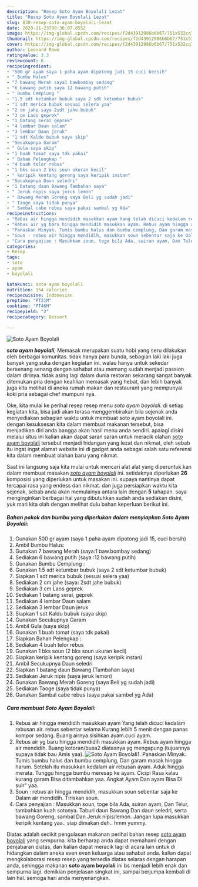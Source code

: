 ```yaml
---
description: "Resep Soto Ayam Boyolali Lezat"
title: "Resep Soto Ayam Boyolali Lezat"
slug: 830-resep-soto-ayam-boyolali-lezat
date: 2020-11-23T08:36:07.855Z
image: https://img-global.cpcdn.com/recipes/f2d43912986b6b67/751x532cq70/soto-ayam-boyolali-foto-resep-utama.jpg
thumbnail: https://img-global.cpcdn.com/recipes/f2d43912986b6b67/751x532cq70/soto-ayam-boyolali-foto-resep-utama.jpg
cover: https://img-global.cpcdn.com/recipes/f2d43912986b6b67/751x532cq70/soto-ayam-boyolali-foto-resep-utama.jpg
author: Leonard Rowe
ratingvalue: 3.3
reviewcount: 6
recipeingredient:
- "500 gr ayam saya 1 paha ayam dipotong jadi 15 cuci bersih"
- " Bumbu Halus"
- "7 bawang Merah saya1 bawbombay sedang"
- "6 bawang putih saya 12 bawang putih"
- " Bumbu Cemplung "
- "1.5 sdt ketumbar bubuk saya 2 sdt ketumbar bubuk"
- "1 sdt merica bubuk sesuai selera yaa"
- "2 cm jahe saya 2sdt jahe bubuk"
- "3 cm Laos geprek"
- "1 batang serai geprek"
- "4 lembar Daun salam"
- "3 lembar Daun jeruk"
- "1 sdt Kaldu bubuk saya skip"
- "Secukupnya Garam"
- " Gula saya skip"
- "1 buah tomat saya tdk pakai"
- " Bahan Pelengkap "
- "4 buah telor rebus"
- "1 bks soun 2 bks soun ukuran kecil"
- " keripik kentang goreng saya keripik instan"
- "Secukupnya Daun seledri"
- "1 batang daun Bawang Tambahan saya"
- " Jeruk nipis saya jeruk lemon"
- " Bawang Merah Goreng saya Beli yg sudah jadi"
- " Taoge saya tidak punya"
- " Sambal cabe rebus saya pakai sambel yg Ada"
recipeinstructions:
- "Rebus air hingga mendidih masukkan ayam Yang telah dicuci kedalam rebusan air. rebus sebentar selama Kurang lebih 5 menit dengan panas kompor sedang. Buang airnya.sisihkan ayam.cuci ayam."
- "Rebus air yg baru hingga mendidih masukkan ayam. Rebus ayam hingga air mendidih. Buang kotoran/busa2 diatasnya yg mengapung (tujuannya supaya tidak bau Amis yaa)."
- "Panaskan Minyak. Tumis bumbu halus dan bumbu cemplung, Dan garam masak hingga harum. Setelah itu masukkan kedalam air rebusan ayam. Aduk hingga merata. Tunggu hingga bumbu meresap ke ayam. Cicipi Rasa kalau kurang garam Bisa ditambahkan yaa. Angkat Ayam Dan ayam Bisa Di suir&#34; yaa."
- "Soun : rebus air hingga mendidih, masukkan soun sebentar saja ke Dalam air mendidih. Tiriskan soun."
- "Cara penyajian : Masukkan soun, toge bila Ada, suiran ayam, Dan Telur, tambahkan kuah sotonya. Taburi daun Bawang Dan daun seledri, serta bawang Goreng, sambal Dan Jeruk nipis/lemon. Jangan lupa masukkan keripik kentang yaa.. siap dimakan deh.. hmm yummy."
categories:
- Resep
tags:
- soto
- ayam
- boyolali

katakunci: soto ayam boyolali 
nutrition: 154 calories
recipecuisine: Indonesian
preptime: "PT21M"
cooktime: "PT46M"
recipeyield: "2"
recipecategory: Dessert

---
```



![Soto Ayam Boyolali](https://img-global.cpcdn.com/recipes/f2d43912986b6b67/751x532cq70/soto-ayam-boyolali-foto-resep-utama.jpg)

<b><i>soto ayam boyolali</i></b>, Memasak merupakan suatu hobi yang seru dilakukan oleh berbagai komunitas. tidak hanya para bunda, sebagian laki laki juga banyak yang suka dengan kegiatan ini. walau hanya untuk sekedar bersenang senang dengan sahabat atau memang sudah menjadi passion dalam dirinya. tidak asing lagi dalam dunia restoran sekarang sangat banyak ditemukan pria dengan keahlian memasak yang hebat, dan lebih banyak juga kita melihat di aneka rumah makan dan restaurant yang mempunyai koki pria sebagai chef mumpuni nya.



Oke, kita mulai ke perihal resep resep menu <i>soto ayam boyolali</i>. di setiap kegiatan kita, bisa jadi akan terasa menggembirakan bila sejenak anda menyediakan sebagian waktu untuk membuat soto ayam boyolali ini. dengan kesuksesan kita dalam membuat makanan tersebut, bisa menjadikan diri anda bangga akan hasil menu anda sendiri. apalagi disini melalui situs ini kalian akan dapat saran saran untuk meracik olahan <u>soto ayam boyolali</u> tersebut menjadi hidangan yang lezat dan nikmat, oleh sebab itu ingat ingat alamat website ini di gadget anda sebagai salah satu referensi kita dalam membuat olahan baru yang nikmat.


Saat ini langsung saja kita mulai untuk mencari alat alat yang diperuntuk kan dalam membuat masakan <u><i>soto ayam boyolali</i></u> ini. setidaknya diperlukan <b>26</b> komposisi yang diperlukan untuk masakan ini. supaya nantinya dapat tercapai rasa yang endess dan nikmat. dan juga persiapkan waktu kita sejenak, sebab anda akan memulainya antara lain dengan <b>5</b> tahapan. saya menginginkan berbagai hal yang dibutuhkan sudah anda sediakan disini, yuk mari kita olah dengan melihat dulu bahan keperluan berikut ini.

<!--inarticleads1-->

##### Bahan pokok dan bumbu yang diperlukan dalam menyiapkan Soto Ayam Boyolali:

1. Gunakan 500 gr ayam (saya 1 paha ayam dipotong jadi 15, cuci bersih)
1. Ambil  Bumbu Halus:
1. Gunakan 7 bawang Merah (saya:1 baw.bombay sedang)
1. Sediakan 6 bawang putih (saya :12 bawang putih)
1. Gunakan  Bumbu Cemplung :
1. Gunakan 1.5 sdt ketumbar bubuk (saya 2 sdt ketumbar bubuk)
1. Siapkan 1 sdt merica bubuk (sesuai selera yaa)
1. Sediakan 2 cm jahe (saya: 2sdt jahe bubuk)
1. Sediakan 3 cm Laos geprek
1. Sediakan 1 batang serai, geprek
1. Sediakan 4 lembar Daun salam
1. Sediakan 3 lembar Daun jeruk
1. Siapkan 1 sdt Kaldu bubuk (saya skip)
1. Gunakan Secukupnya Garam
1. Ambil  Gula (saya skip)
1. Gunakan 1 buah tomat (saya tdk pakai)
1. Siapkan  Bahan Pelengkap :
1. Sediakan 4 buah telor rebus
1. Gunakan 1 bks soun (2 bks soun ukuran kecil)
1. Siapkan  keripik kentang goreng (saya keripik instan)
1. Ambil Secukupnya Daun seledri
1. Siapkan 1 batang daun Bawang (Tambahan saya)
1. Sediakan  Jeruk nipis (saya jeruk lemon)
1. Gunakan  Bawang Merah Goreng (saya Beli yg sudah jadi)
1. Sediakan  Taoge (saya tidak punya)
1. Gunakan  Sambal cabe rebus (saya pakai sambel yg Ada)




<!--inarticleads2-->

##### Cara membuat Soto Ayam Boyolali:

1. Rebus air hingga mendidih masukkan ayam Yang telah dicuci kedalam rebusan air. rebus sebentar selama Kurang lebih 5 menit dengan panas kompor sedang. Buang airnya.sisihkan ayam.cuci ayam.
1. Rebus air yg baru hingga mendidih masukkan ayam. Rebus ayam hingga air mendidih. Buang kotoran/busa2 diatasnya yg mengapung (tujuannya supaya tidak bau Amis yaa).
<img src="//assets-global.cpcdn.com/assets/icons/button_play-2c75c40dde080a61004c1f40b05d8f140eaff45d7e9e6481dc71c63d2e7c4909.png" alt="Soto Ayam Boyolali">1. Panaskan Minyak. Tumis bumbu halus dan bumbu cemplung, Dan garam masak hingga harum. Setelah itu masukkan kedalam air rebusan ayam. Aduk hingga merata. Tunggu hingga bumbu meresap ke ayam. Cicipi Rasa kalau kurang garam Bisa ditambahkan yaa. Angkat Ayam Dan ayam Bisa Di suir&#34; yaa.
1. Soun : rebus air hingga mendidih, masukkan soun sebentar saja ke Dalam air mendidih. Tiriskan soun.
1. Cara penyajian : Masukkan soun, toge bila Ada, suiran ayam, Dan Telur, tambahkan kuah sotonya. Taburi daun Bawang Dan daun seledri, serta bawang Goreng, sambal Dan Jeruk nipis/lemon. Jangan lupa masukkan keripik kentang yaa.. siap dimakan deh.. hmm yummy.




Diatas adalah sedikit pengulasan makanan perihal bahan resep <u>soto ayam boyolali</u> yang sempurna. kita berharap anda dapat memahami dengan penjabaran diatas, dan kalian dapat meracik lagi di acara lain untuk di hidangkan dalam aneka even even keluarga atau sahabat anda. kalian dapat mengkolaborasi resep resep yang tersedia diatas selaras dengan harapan anda, sehingga makanan <b>soto ayam boyolali</b> ini bs menjadi lebih enak dan sempurna lagi. demikian penjelasan singkat ini, sampai berjumpa kembali di lain hal. semoga hari anda menyenangkan.
